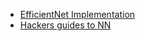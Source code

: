 - [EfficientNet Implementation](https://github.com/lukemelas/EfficientNet-PyTorch/blob/master/efficientnet_pytorch/model.py)
- [Hackers guides to NN](http://karpathy.github.io/neuralnets/)
